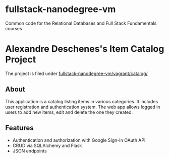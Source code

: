 fullstack-nanodegree-vm
=============

Common code for the Relational Databases and Full Stack Fundamentals courses

# Alexandre Deschenes's Item Catalog Project 
The project is filed under [fullstack-nanodegree-vm/vagrant/catalog/](https://github.com/gettingalex/fullstack-nanodegree-vm/tree/master/vagrant/catalog)

## About 

This application is a catalog listing items in various categories. It includes user registration and authentication system. The web app allows logged in users to add new items, edit and delete the one they created. 

## Features

* Authentication and authorization with Google Sign-In OAuth API
* CRUD via SQLAlchemy and Flask
* JSON endpoints

